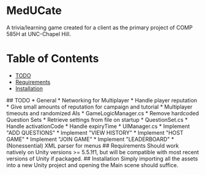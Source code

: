 # MedUCate

A trivia/learning game created for a client as the primary project of COMP 585H at UNC-Chapel Hill.

# Table of Contents
  * [TODO](#TODO)
  * [Requirements](#Requirements)
  * [Installation](#Installation)

<a name = "TODO"/>
## TODO
  * General
    * Networking for Multiplayer
    * Handle player reputation
    * Give small amounts of reputation for campaign and tutorial
    * Multiplayer timeouts and randomized AIs
  * GameLogicManager.cs
    * Remove hardcoded Question Sets
    * Retrieve settings from file on startup
  * QuestionSet.cs
    * Handle activationCode
    * Handle expiryTime
  * UIManager.cs
    * Implement "ADD QUESTIONS"
    * Implement "VIEW HISTORY"
    * Implement "HOST GAME"
    * Implement "JOIN GAME"
    * Implement "LEADERBOARD"
    * (Nonessential) XML parser for menus
  
<a name = "Requirements"/>
## Requirements
Should work natively on Unity versions >= 5.5.1f1, but will be compatible with most recent versions of Unity if packaged.
  
<a name = "Installation"/>
## Installation
Simply importing all the assets into a new Unity project and opening the Main scene should suffice.